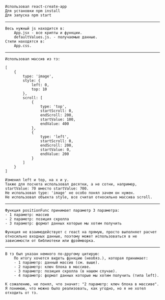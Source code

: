 	Использовал react-create-app
	Для установки npm install
	Для запуска npm start
***
	Весь нужный js находится в:
		App.jsx - все крипты и функции.
		defaultValues.js. - получаемые данные.
	Стили находятся в:
		App.css.
***
	Использовал массив из тз:

	[
		{
			type: 'image',
			style: {
				left: 0,
				top: 10
			},
			scroll: [
				{
					type: 'top',
					startScroll: 0,
					endScroll: 200,
					startValue: 100,
					endValue: 400
				},
				{
					type: 'left',
					startScroll: 0,
					endScroll: 200,
					startValue: 0,
					endValue: 200
				}
			]
		}
	]

	Изменил left и top, на x и y.
	Также для посчета использовал десятки, а не сотни, например, startValue: 70 вместо startValue: 700.
	Не использовал type: 'image' не особо понял зачем он нужен.
	Не использовал объекта style, все считал относильно массива scroll.
***
	Функция positionFunc принимает параметр 3 параметра:
	- 1 параметр: массив
	- 2 параметр: позиция скролла
	- 3 параметр: формат данных которые мы хотим получить
	
	Функция не взаимодействует с react на прямую, просто выполняет расчет относильно входных данные, поэтому может использоваться в не зависимости от библиотеки или фрэймворка.
***
	В тз был указан немного по-другому цитирую:
		По итогу хочется видеть функцию (необяз.), которая принимает:
		- 1 параметр: данный массив (см. выше).
		- 2 параметр: ключ блока в массиве.
		- 3 параметр: позиция скролла (в нашем случае).
		- 4 параметр: формат данных которые мы хотим получить (типа left).

	К сожалению, не понял, что значит: "2 параметр: ключ блока в массиве".
	Я понимаю, что можно было реализовать, как угодно, но я не хотел отходить от тз.